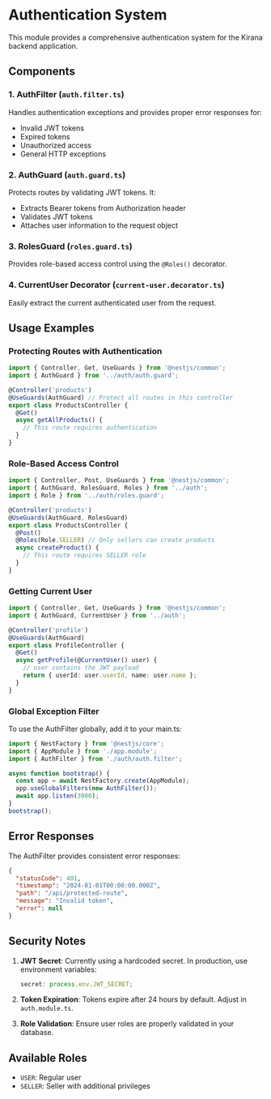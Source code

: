 # Authentication System

This module provides a comprehensive authentication system for the Kirana backend application.

## Components

### 1. AuthFilter (`auth.filter.ts`)

Handles authentication exceptions and provides proper error responses for:

- Invalid JWT tokens
- Expired tokens
- Unauthorized access
- General HTTP exceptions

### 2. AuthGuard (`auth.guard.ts`)

Protects routes by validating JWT tokens. It:

- Extracts Bearer tokens from Authorization header
- Validates JWT tokens
- Attaches user information to the request object

### 3. RolesGuard (`roles.guard.ts`)

Provides role-based access control using the `@Roles()` decorator.

### 4. CurrentUser Decorator (`current-user.decorator.ts`)

Easily extract the current authenticated user from the request.

## Usage Examples

### Protecting Routes with Authentication

```typescript
import { Controller, Get, UseGuards } from '@nestjs/common';
import { AuthGuard } from '../auth/auth.guard';

@Controller('products')
@UseGuards(AuthGuard) // Protect all routes in this controller
export class ProductsController {
  @Get()
  async getAllProducts() {
    // This route requires authentication
  }
}
```

### Role-Based Access Control

```typescript
import { Controller, Post, UseGuards } from '@nestjs/common';
import { AuthGuard, RolesGuard, Roles } from '../auth';
import { Role } from '../auth/roles.guard';

@Controller('products')
@UseGuards(AuthGuard, RolesGuard)
export class ProductsController {
  @Post()
  @Roles(Role.SELLER) // Only sellers can create products
  async createProduct() {
    // This route requires SELLER role
  }
}
```

### Getting Current User

```typescript
import { Controller, Get, UseGuards } from '@nestjs/common';
import { AuthGuard, CurrentUser } from '../auth';

@Controller('profile')
@UseGuards(AuthGuard)
export class ProfileController {
  @Get()
  async getProfile(@CurrentUser() user) {
    // user contains the JWT payload
    return { userId: user.userId, name: user.name };
  }
}
```

### Global Exception Filter

To use the AuthFilter globally, add it to your main.ts:

```typescript
import { NestFactory } from '@nestjs/core';
import { AppModule } from './app.module';
import { AuthFilter } from './auth/auth.filter';

async function bootstrap() {
  const app = await NestFactory.create(AppModule);
  app.useGlobalFilters(new AuthFilter());
  await app.listen(3000);
}
bootstrap();
```

## Error Responses

The AuthFilter provides consistent error responses:

```json
{
  "statusCode": 401,
  "timestamp": "2024-01-01T00:00:00.000Z",
  "path": "/api/protected-route",
  "message": "Invalid token",
  "error": null
}
```

## Security Notes

1. **JWT Secret**: Currently using a hardcoded secret. In production, use environment variables:

   ```typescript
   secret: process.env.JWT_SECRET;
   ```

2. **Token Expiration**: Tokens expire after 24 hours by default. Adjust in `auth.module.ts`.

3. **Role Validation**: Ensure user roles are properly validated in your database.

## Available Roles

- `USER`: Regular user
- `SELLER`: Seller with additional privileges
